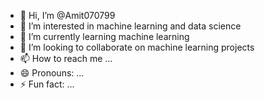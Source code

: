 - 👋 Hi, I’m @Amit070799
- 👀 I’m interested in machine learning and data science
- 🌱 I’m currently learning machine learning
- 💞️ I’m looking to collaborate on machine learning projects
- 📫 How to reach me ...
- 😄 Pronouns: ...
- ⚡ Fun fact: ...

<!---
Amit070799/Amit070799 is a ✨ special ✨ repository because its `README.md` (this file) appears on your GitHub profile.
You can click the Preview link to take a look at your changes.
--->
